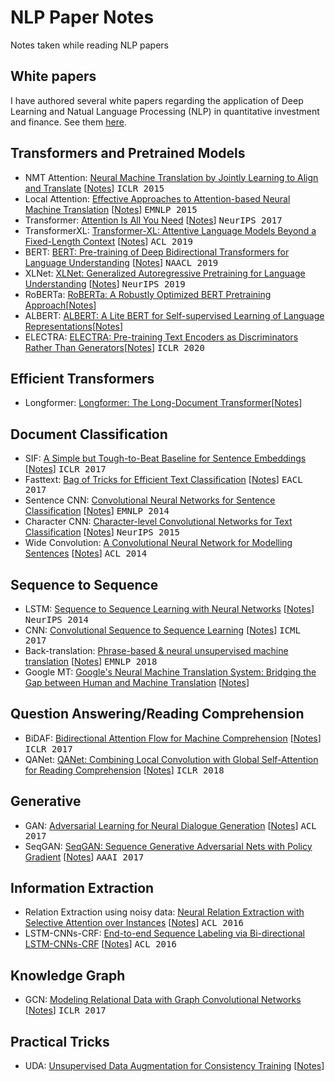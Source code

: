# NLP Paper Notes
Notes taken while reading NLP papers

## White papers
I have authored several white papers regarding the application of Deep Learning and Natual Language Processing (NLP) in quantitative investment and finance. See them [here](white_papers).


## Transformers and Pretrained Models
- NMT Attention: [Neural Machine Translation by Jointly Learning to Align and Translate](https://arxiv.org/abs/1409.0473) [[Notes](nmt_attention.md)] <kbd>ICLR 2015</kbd>
- Local Attention: [Effective Approaches to Attention-based Neural Machine Translation](https://arxiv.org/abs/1508.04025) [[Notes](local_attention.md)] <kbd>EMNLP 2015</kbd>
- Transformer: [Attention Is All You Need](https://arxiv.org/abs/1706.03762) [[Notes](transformer.md)] <kbd>NeurIPS 2017</kbd>
- TransformerXL: [Transformer-XL: Attentive Language Models Beyond a Fixed-Length Context](https://arxiv.org/abs/1901.02860) [[Notes](transformerxl.md)] <kbd>ACL 2019</kbd>
- BERT: [BERT: Pre-training of Deep Bidirectional Transformers for Language Understanding](https://arxiv.org/abs/1810.04805) [[Notes](bert.md)] <kbd>NAACL 2019</kbd>
- XLNet: [XLNet: Generalized Autoregressive Pretraining for Language Understanding](https://arxiv.org/abs/1906.08237) [[Notes](xlnet.md)] <kbd>NeurIPS 2019</kbd>
- RoBERTa: [RoBERTa: A Robustly Optimized BERT Pretraining Approach](https://arxiv.org/abs/1907.11692)[[Notes](roberta.md)]
- ALBERT: [ALBERT: A Lite BERT for Self-supervised Learning of Language Representations](https://arxiv.org/abs/1909.11942)[[Notes](albert.md)]
- ELECTRA: [ELECTRA: Pre-training Text Encoders as Discriminators Rather Than Generators](https://openreview.net/forum?id=r1xMH1BtvB)[[Notes](electra.md)] <kbd>ICLR 2020</kbd>

## Efficient Transformers
- Longformer: [Longformer: The Long-Document Transformer](https://arxiv.org/abs/2004.05150)[[Notes](longformer.md)]


## Document Classification
- SIF: [A Simple but Tough-to-Beat Baseline for Sentence Embeddings](https://openreview.net/forum?id=SyK00v5xx) [[Notes](sif.md)] <kbd>ICLR 2017</kbd>
- Fasttext: [Bag of Tricks for Efficient Text Classification](https://arxiv.org/abs/1607.01759) [[Notes](fasttext.md)] <kbd>EACL 2017</kbd>
- Sentence CNN: [Convolutional Neural Networks for Sentence Classification](https://arxiv.org/abs/1408.5882) [[Notes](cnn.md)] <kbd>EMNLP 2014</kbd>
- Character CNN: [Character-level Convolutional Networks for Text Classification](https://arxiv.org/abs/1509.01626) [[Notes](char_cnn.md)] <kbd>NeurIPS 2015</kbd>
- Wide Convolution: [A Convolutional Neural Network for Modelling Sentences](https://arxiv.org/abs/1404.2188) [[Notes](wide_cnn.md)] <kbd>ACL 2014</kbd>


## Sequence to Sequence
- LSTM: [Sequence to Sequence Learning with Neural Networks](https://papers.nips.cc/paper/5346-sequence-to-sequence-learning-with-neural-networks.pdf) [[Notes](lstm.md)] <kbd>NeurIPS 2014</kbd>
- CNN: [Convolutional Sequence to Sequence Learning](https://arxiv.org/abs/1705.03122) [[Notes](cnn.md)] <kbd>ICML 2017</kbd>
- Back-translation: [Phrase-based & neural unsupervised machine translation](https://arxiv.org/abs/1804.07755) [[Notes](back_translation.md)] <kbd>EMNLP 2018</kbd>
- Google MT: [Google's Neural Machine Translation System: Bridging the Gap between Human and Machine Translation](https://arxiv.org/abs/1609.08144) [[Notes](googlemt.md)] 


## Question Answering/Reading Comprehension
- BiDAF: [Bidirectional Attention Flow for Machine Comprehension](https://arxiv.org/abs/1611.01603) [[Notes](bidaf.md)] <kbd>ICLR 2017</kbd>
- QANet: [QANet: Combining Local Convolution with Global Self-Attention for Reading Comprehension](https://arxiv.org/abs/1804.09541) [[Notes](qanet.md)] <kbd>ICLR 2018</kbd>


## Generative
- GAN: [Adversarial Learning for Neural Dialogue Generation](https://arxiv.org/abs/1701.06547) [[Notes](gan.md)] <kbd>ACL 2017</kbd>
- SeqGAN: [SeqGAN: Sequence Generative Adversarial Nets with Policy Gradient](https://arxiv.org/abs/1609.05473) [[Notes](seqgan.md)] <kbd>AAAI 2017</kbd>

## Information Extraction
- Relation Extraction using noisy data: [Neural Relation Extraction with Selective Attention over Instances](https://www.aclweb.org/anthology/P16-1200.pdf) [[Notes](noisy_re.md)] <kbd>ACL 2016</kbd>
- LSTM-CNNs-CRF: [End-to-end Sequence Labeling via Bi-directional LSTM-CNNs-CRF](https://arxiv.org/abs/1603.01354) [[Notes](lstm_cnns_crf.md)] <kbd>ACL 2016</kbd>


## Knowledge Graph
- GCN: [Modeling Relational Data with Graph Convolutional Networks](https://arxiv.org/abs/1703.06103) [[Notes](gcn.md)] <kbd>ICLR 2017</kbd>


## Practical Tricks
- UDA: [Unsupervised Data Augmentation for Consistency Training](https://arxiv.org/abs/1904.12848) [[Notes](uda.md)]

